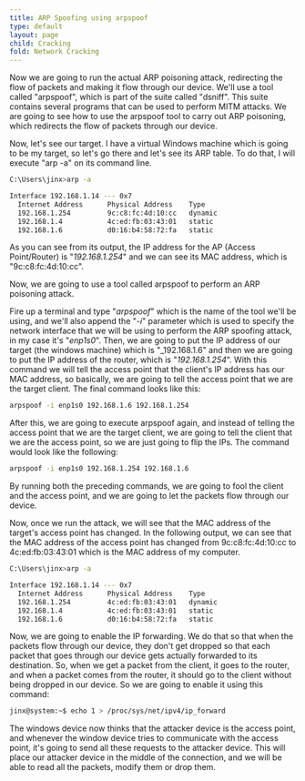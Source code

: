 ```yaml
---
title: ARP Spoofing using arpspoof
type: default
layout: page
child: Cracking
fold: Network Cracking
---
```


Now we are going to run the actual ARP poisoning attack, redirecting the flow of
packets and making it flow through our device. We'll use a tool called
"arpspoof", which is part of the suite called "dsniff". This suite contains
several programs that can be used to perform MITM attacks. We are going to
see how to use the arpspoof tool to carry out ARP poisoning, which redirects
the flow of packets through our device.

Now, let's see our target. I have a virtual Windows machine which is going to be
my target, so let's go there and let's see its ARP table. To do that, I will
execute "arp -a" on its command line.

```bash
C:\Users\jinx>arp -a

Interface 192.168.1.14 --- 0x7
  Internet Address      Physical Address    Type
  192.168.1.254         9c:c8:fc:4d:10:cc   dynamic
  192.168.1.4           4c:ed:fb:03:43:01   static
  192.168.1.6           d0:16:b4:58:72:fa   static
```

As you can see from its output, the IP address for the AP (Access Point/Router)
is "_192.168.1.254_" and we can see its MAC address, which is
"9c:c8:fc:4d:10:cc".

Now, we are going to use a tool called arpspoof to perform an ARP poisoning
attack.

Fire up a terminal and type "_arpspoof_" which is the name of the tool we'll
be using, and we'll also append the "_-i_" parameter which is used to specify
the network interface that we will be using to perform the ARP spoofing attack,
in my case it's "_enp1s0_". Then, we are going to put the IP address of our
target (the windows machine) which is "_192.168.1.6" and then we are going to
put the IP address of the router, which is "_192.168.1.254_". With this command
we will tell the access point that the client's IP address has our MAC address,
so basically, we are going to tell the access point that we are the target
client. The final command looks like this:

```bash
arpspoof -i enp1s0 192.168.1.6 192.168.1.254
```

After this, we are going to execute arpspoof again, and instead of telling the
access point that we are the target client, we are going to tell the client
that we are the access point, so we are just going to flip the IPs. The command
would look like the following:

```bash
arpspoof -i enp1s0 192.168.1.254 192.168.1.6
```

By running both the preceding commands, we are going to fool the client and the
access point, and we are going to let the packets flow through our device.

Now, once we run the attack, we will see that the MAC address of the target's
access point has changed. In the following output, we can see that the MAC
address of the access point has changed from 9c:c8:fc:4d:10:cc to
4c:ed:fb:03:43:01 which is the MAC address of my computer.

```bash
C:\Users\jinx>arp -a

Interface 192.168.1.14 --- 0x7
  Internet Address      Physical Address    Type
  192.168.1.254         4c:ed:fb:03:43:01   dynamic
  192.168.1.4           4c:ed:fb:03:43:01   static
  192.168.1.6           d0:16:b4:58:72:fa   static
```

Now, we are going to enable the IP forwarding. We do that so that when the
packets flow through our device, they don't get dropped so that each packet that
goes through our device gets actually forwarded to its destination. So, when we
get a packet from the client, it goes to the router, and when a packet comes
from the router, it should go to the client without being dropped in our
device. So we are going to enable it using this command:

```bash
jinx@system:~$ echo 1 > /proc/sys/net/ipv4/ip_forward
```

The windows device now thinks that the attacker device is the access point, and
whenever the window device tries to communicate with the access point, it's
going to send all these requests to the attacker device. This will place our
attacker device in the middle of the connection, and we will be able to read
all the packets, modify them or drop them.
